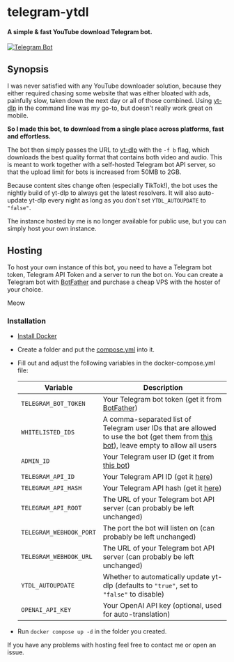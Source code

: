 # telegram-ytdl

#### A simple & fast YouTube download Telegram bot.

[![Telegram Bot](https://img.shields.io/badge/TELEGRAM-BOT-%2330A3E6?style=for-the-badge&logo=telegram)](https://t.me/Downtify_Bot)

## Synopsis

I was never satisfied with any YouTube downloader solution, because they either required chasing some website that was
either bloated with ads, painfully slow, taken down the next day or all of those combined.
Using [yt-dlp][yt-dlp] in the command line was my go-to,
but doesn't really work great on mobile.

**So I made this bot, to download from a single place across platforms, fast and effortless.**

The bot then simply passes the URL to [yt-dlp][yt-dlp] with the `-f b` flag, which downloads the best quality
format that contains both video and audio. This is meant to work together with a self-hosted
Telegram bot API server, so that the upload limit for bots is increased from 50MB to 2GB.

Because content sites change often (especially TikTok!), the bot uses the nightly build of yt-dlp to
always get the latest resolvers. It will also auto-update yt-dlp every night as long as you don't
set `YTDL_AUTOUPDATE` to `"false"`.

The instance hosted by me is no longer available for public use, but you can simply host your own instance.

## Hosting

To host your own instance of this bot, you need to have a Telegram bot token, Telegram API Token
and a server to run the bot on. You can create a Telegram bot with [BotFather][botfather] and purchase
a cheap VPS with the hoster of your choice.

Meow

### Installation

- [Install Docker](https://docs.docker.com/engine/install)
- Create a folder and put the [compose.yml](./compose.yml) into it.
- Fill out and adjust the following variables in the docker-compose.yml file:

  | Variable                | Description                                                                                                                                    |
  | ----------------------- | ---------------------------------------------------------------------------------------------------------------------------------------------- |
  | `TELEGRAM_BOT_TOKEN`    | Your Telegram bot token (get it from [BotFather][botfather])                                                                                   |
  | `WHITELISTED_IDS`       | A comma-separated list of Telegram user IDs that are allowed to use the bot (get them from [this bot][id-bot]), leave empty to allow all users |
  | `ADMIN_ID`              | Your Telegram user ID (get it from [this bot][id-bot])                                                                                         |
  | `TELEGRAM_API_ID`       | Your Telegram API ID (get it [here][telegram-api-id])                                                                                          |
  | `TELEGRAM_API_HASH`     | Your Telegram API hash (get it [here][telegram-api-id])                                                                                        |
  | `TELEGRAM_API_ROOT`     | The URL of your Telegram bot API server (can probably be left unchanged)                                                                       |
  | `TELEGRAM_WEBHOOK_PORT` | The port the bot will listen on (can probably be left unchanged)                                                                               |
  | `TELEGRAM_WEBHOOK_URL`  | The URL of your Telegram bot API server (can probably be left unchanged)                                                                       |
  | `YTDL_AUTOUPDATE`       | Whether to automatically update yt-dlp (defaults to `"true"`, set to `"false"` to disable)                                                     |
  | `OPENAI_API_KEY`        | Your OpenAI API key (optional, used for auto-translation)                                                                                      |

- Run `docker compose up -d` in the folder you created.

If you have any problems with hosting feel free to contact me or open an issue.

[yt-dlp]: https://github.com/yt-dlp/yt-dlp
[telegram-api-id]: https://core.telegram.org/api/obtaining_api_id
[id-bot]: https://t.me/getidsbot
[botfather]: https://t.me/BotFather
[hetzner]: https://hetzner.cloud/?ref=e5ntAQJVvxX1
